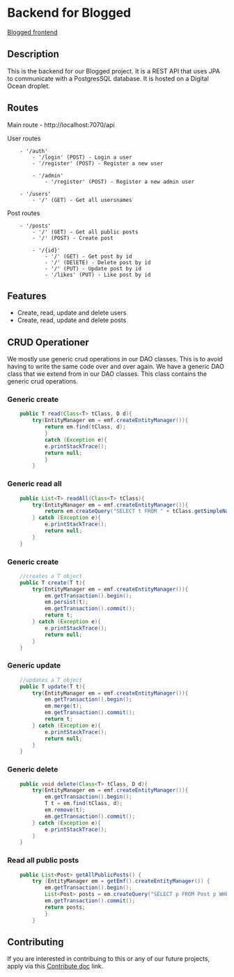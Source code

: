 # Backend for Blogged
[Blogged frontend](https://github.com/TheRealJackiBoi/BlogExamProject)

## Description

This is the backend for our Blogged project. It is a REST API that uses JPA to communicate with a PostgresSQL database. It is hosted on a Digital Ocean droplet.


## Routes
    
Main route
    - http://localhost:7070/api

User routes
```
    - '/auth'
        - '/login' (POST) - Login a user
        - '/register' (POST) - Register a new user

        - '/admin'
            - '/register' (POST) - Register a new admin user

    - '/users'
        - '/' (GET) - Get all usersnames
```

Post routes
```
    - '/posts'
        - '/' (GET) - Get all public posts
        - '/' (POST) - Create post
        
        - '/{id}'
            - '/' (GET) - Get post by id
            - '/' (DElETE) - Delete post by id
            - '/' (PUT) - Update post by id
            - '/likes' (PUT) - Like post by id
```


## Features

- Create, read, update and delete users
- Create, read, update and delete posts

## CRUD Operationer
We mostly use generic crud operations in our DAO classes. This is to avoid having to write the same code over and over again. We have a generic DAO class that we extend from in our DAO classes. This class contains the generic crud operations.

### Generic create
```Java
    public T read(Class<T> tClass, D d){
        try(EntityManager em = emf.createEntityManager()){
            return em.find(tClass, d);
            } 
            catch (Exception e){
            e.printStackTrace();
            return null;
            }
        }
```

### Generic read all
```Java
    public List<T> readAll(Class<T> tClass){
        try(EntityManager em = emf.createEntityManager()){
            return em.createQuery("SELECT t FROM " + tClass.getSimpleName() + " t", tClass).getResultList();
        } catch (Exception e){
            e.printStackTrace();
            return null;
        }
    }
```

### Generic create
```Java
    //creates a T object
    public T create(T t){
        try(EntityManager em = emf.createEntityManager()){
            em.getTransaction().begin();
            em.persist(t);
            em.getTransaction().commit();
            return t;
        } catch (Exception e){
            e.printStackTrace();
            return null;
        }
    }
```

### Generic update
```Java
    //updates a T object
    public T update(T t){
        try(EntityManager em = emf.createEntityManager()){
            em.getTransaction().begin();
            em.merge(t);
            em.getTransaction().commit();
            return t;
        } catch (Exception e){
            e.printStackTrace();
            return null;
        }
    }
```

### Generic delete
```Java
    public void delete(Class<T> tClass, D d){
        try(EntityManager em = emf.createEntityManager()){
            em.getTransaction().begin();
            T t = em.find(tClass, d);
            em.remove(t);
            em.getTransaction().commit();
        } catch (Exception e){
            e.printStackTrace();
        }
    }
```

### Read all public posts
```java
    public List<Post> getAllPublicPosts() {
        try (EntityManager em = getEmf().createEntityManager()) {
            em.getTransaction().begin();
            List<Post> posts = em.createQuery("SELECT p FROM Post p WHERE p.visibility = PUBLIC", Post.class).getResultList();
            em.getTransaction().commit();
            return posts;
            }
        }
```

## Contributing

If you are interested in contribuing to this or any of our future projects, apply via this [Contribute doc](https://youtu.be/dQw4w9WgXcQ) link.